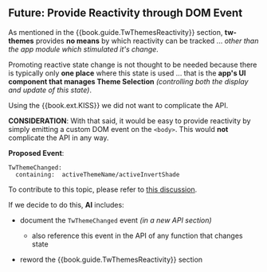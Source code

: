 ## Future: Provide Reactivity through DOM Event

As mentioned in the {{book.guide.TwThemesReactivity}} section,
**tw-themes** provides **no means** by which reactivity can be
tracked ... _other than the app module which stimulated it's change_.

Promoting reactive state change is not thought to be needed because
there is typically only **one place** where this state is used
... that is the **app's UI component that manages Theme Selection**
_(controlling both the display and update of this state)_.

Using the {{book.ext.KISS}} we did not want to complicate the API.

**CONSIDERATION**: With that said, it would be easy to provide
reactivity by simply emitting a custom DOM event on the `<body>`.
This would **not** complicate the API in any way.

**Proposed Event**:

```
TwThemeChanged:
  containing:  activeThemeName/activeInvertShade
```

To contribute to this topic, please refer to
[this discussion](https://github.com/KevinAst/tw-themes/discussions/4).

If we decide to do this, **AI** includes:

- document the `TwThemeChanged` event _(in a new API section)_
  * also reference this event in the API of any function that changes state

- reword the {{book.guide.TwThemesReactivity}} section
